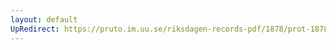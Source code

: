 ```yaml
---
layout: default
UpRedirect: https://pruto.im.uu.se/riksdagen-records-pdf/1878/prot-1878--ak--050.pdf
---
```

